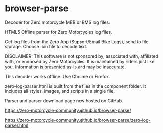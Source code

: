 # browser-parse
Decoder for Zero motorcycle MBB or BMS log files.

HTML5 Offline parser for Zero Motorcycles log files.

Get log files from the Zero App (Support/Email Bike Logs), send to file storage. Choose .bin file to decode text.

DISCLAIMER: This software is not sponsored by, associated with, affiliated with, or endorsed by Zero Motorcycles. It is maintained by riders just like you. Information is presented as-is and may be inaccurate.

This decoder works offline. Use Chrome or Firefox.

zero-log-parser.html is built from the files in the component folder. It includes all styles, images, and scripts in a single file.

Parser and parser download page now hosted on GitHub

https://zero-motorcycle-community.github.io/browser-parse/

https://zero-motorcycle-community.github.io/browser-parse/zero-log-parser.html
